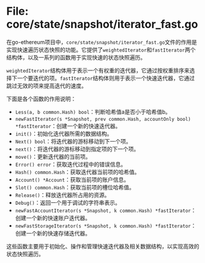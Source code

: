 # File: core/state/snapshot/iterator_fast.go

在go-ethereum项目中，`core/state/snapshot/iterator_fast.go`文件的作用是实现快速遍历状态快照的功能。它提供了`weightedIterator`和`fastIterator`两个结构体，以及一系列的函数用于实现快速的状态快照遍历。

`weightedIterator`结构体用于表示一个有权重的迭代器，它通过按权重排序来选择下一个要迭代的项。`fastIterator`结构体则用于表示一个快速迭代器，它通过跳过无效的项来提高迭代的速度。

下面是各个函数的作用说明：

- `Less(a, b common.Hash) bool`：判断哈希值a是否小于哈希值b。
- `newFastIterator(s *Snapshot, prev common.Hash, accountOnly bool) *fastIterator`：创建一个新的快速迭代器。
- `init()`：初始化迭代器所需的数据结构。
- `Next() bool`：将迭代器的游标移动到下一个项。
- `next()`：将迭代器的游标移动到指定项的下一个项。
- `move()`：更新迭代器的当前项。
- `Error() error`：获取迭代过程中的错误信息。
- `Hash() common.Hash`：获取迭代器当前项的哈希值。
- `Account() *Account`：获取当前项的账户信息。
- `Slot() common.Hash`：获取当前项的槽位哈希值。
- `Release()`：释放迭代器所占用的资源。
- `Debug()`：返回一个用于调试的字符串表示。
- `newFastAccountIterator(s *Snapshot, k common.Hash) *fastIterator`：创建一个新的快速账户迭代器。
- `newFastStorageIterator(s *Snapshot, k common.Hash) *fastIterator`：创建一个新的快速存储迭代器。

这些函数主要用于初始化、操作和管理快速迭代器及相关数据结构，以实现高效的状态快照遍历。

